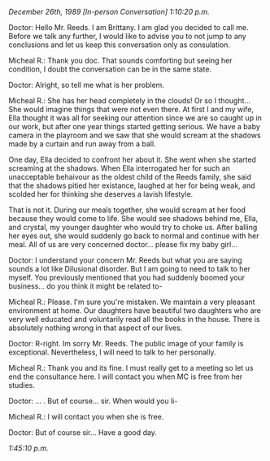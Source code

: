 *December 26th, 1989*
*[In-person Conversation]*
*1:10:20 p.m.*

Doctor: Hello Mr. Reeds. I am Brittany. I am glad you decided to call me. Before we talk any further, I would like to advise you to not jump to any conclusions and let us keep this conversation only as consulation.

Micheal R.: Thank you doc. That sounds comforting but seeing her condition, I doubt the conversation can be in the same state.

Doctor: Alright, so tell me what is her problem.

Micheal R.: She has her head completely in the clouds! Or so I thought... She would imagine things that were not even there. At first I and my wife, Ella thought it was all for seeking our attention since we are so caught up in our work, but after one year things started getting serious. We have a baby camera in the playroom and we saw that she would scream at the shadows made by a curtain and run away from a ball.

One day, Ella decided to confront her about it. She went when she started screaming at the shadows. When Ella interrogated her for such an unacceptable behaivour as the oldest child of the Reeds family, she said that the shadows pitied her existance, laughed at her for being weak, and scolded her for thinking she deserves a lavish lifestyle.

That is not it. During our meals together, she would scream at her food because they would come to life. She would see shadows behind me, Ella, and crystal, my younger daughter who would try to choke us. After balling her eyes out, she would suddenly go back to normal and continue with her meal. All of us are very concerned doctor... please fix my baby girl...

Doctor: I understand your concern Mr. Reeds but what you are saying sounds a lot like Dilusional disorder. But I am going to need to talk to her myself. You previously mentioned that you had suddenly boomed your business... do you think it might be related to-

Micheal R.: Please. I'm sure you're mistaken. We maintain a very pleasant environment at home. Our daughters have beautiful two daughters who are very well educated and voluntarily read all the books in the house. There is absolutely nothing wrong in that aspect of our lives.

Doctor: R-right. Im sorry Mr. Reeds. The public image of your family is exceptional. Nevertheless, I will need to talk to her personally.

Micheal R.: Thank you and its fine. I must really get to a meeting so let us end the consultance here. I will contact you when MC is free from her studies.

Doctor: ... . But of course... sir. When would you li-

Micheal R.: I will contact you when she is free.

Doctor: But of course sir... Have a good day.

*1:45:10 p.m.*